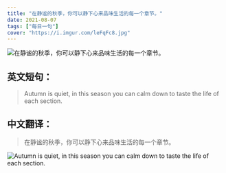 ```yaml
---
title: "在静谧的秋季，你可以静下心来品味生活的每一个章节。"
date: 2021-08-07
tags: ["每日一句"]
cover: "https://i.imgur.com/leFqFc8.jpg"
---
```


![在静谧的秋季，你可以静下心来品味生活的每一个章节。](https://i.imgur.com/nbu4VVJ.jpg)

## 英文短句：
> Autumn is quiet, in this season you can calm down to taste the life of each section.

<!--more-->

## 中文翻译：
> 在静谧的秋季，你可以静下心来品味生活的每一个章节。

![Autumn is quiet, in this season you can calm down to taste the life of each section.](https://i.imgur.com/EbO8azu.jpg)

